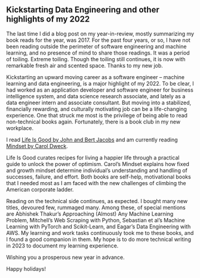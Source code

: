 ## Kickstarting Data Engineering and other highlights of my 2022

The last time I did a blog post on my year-in-review, mostly summarizing my book reads for the year, was 2017. For the past four years, or so, I have not been reading outside the perimeter of software engineering and machine learning, and no presence of mind to share those readings. It was a period of toiling. Extreme toiling. Though the toiling still continues, it is now with remarkable fresh air and scented space. Thanks to my new job.

Kickstarting an upward moving career as a software engineer – machine learning and data engineering, is a major highlight of my 2022. To be clear, I had worked as an application developer and software engineer for business intelligence system, and data science research associate, and lately as a data engineer intern and associate consultant. But moving into a stabilized, financially rewarding, and culturally motivating job can be a life-changing experience. One that struck me most is the privilege of being able to read non-technical books again. Fortunately, there is a book club in my new workplace.

I read [Life Is Good by John and Bert Jacobs](https://www.amazon.com/Life-Good-Book-Bert-Jacobs/dp/1426215630/ref=asc_df_1426215630/?tag=hyprod-20&linkCode=df0&hvadid=312748656151&hvpos=&hvnetw=g&hvrand=15023600155205049918&hvpone=&hvptwo=&hvqmt=&hvdev=c&hvdvcmdl=&hvlocint=&hvlocphy=9020213&hvtargid=pla-493289841991&psc=1) and am currently reading [Mindset by Carol Dweck](https://www.amazon.com/Mindset-Psychology-Carol-S-Dweck/dp/0345472322/ref=sr_1_1?crid=2IUBUANULE1EF&keywords=mindset&qid=1672028790&s=books&sprefix=mindset%2Cstripbooks%2C98&sr=1-1). 

Life Is Good curates recipes for living a happier life through a practical guide to unlock the power of optimism. Carol’s Mindset explains how fixed and growth mindset determine individual’s understanding and handling of successes, failure, and effort. Both books are self-help, motivational books that I needed most as I am faced with the new challenges of climbing the American corporate ladder.

Reading on the technical side continues, as expected. I bought many new titles, devoured few, rummaged many. Among these, of special mentions are Abhishek Thakur’s Approaching (Almost) Any Machine Learning Problem, Mitchell’s Web Scraping with Python, Sebastian et al’s Machine Learning with PyTorch and Scikit-Learn, and Eagar’s Data Engineering with AWS. My learning and work tasks continuously took me to these books, and I found a good companion in them. My hope is to do more technical writing in 2023 to document my learning experience.

Wishing you a prosperous new year in advance. 

Happy holidays!
